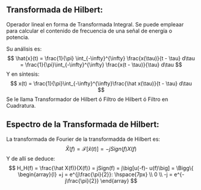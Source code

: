 ## Transformada de Hilbert:
Operador lineal en forma de Transformada Integral. Se puede empleaar para calcular el contenido de frecuencia de una señal de energía o potencia.

Su análisis es:
$$
\hat{x}(t) = \frac{1}{\pi} \int_{-\infty}^{\infty} \frac{x(\tau)}{t - \tau} d\tau = \frac{1}{\pi}\int_{-\infty}^{\infty}  \frac{x(t - \tau)}{\tau} d\tau
$$
Y en síntesis:
$$
x(t) = \frac{1}{\pi}\int_{-\infty}^{\infty}\frac{\hat x(\tau)}{t - \tau} d\tau
$$
Se le llama Transformador de Hilbert ó Filtro de Hilbert ó Filtro en Cuadratura.

## Espectro de la Transformada de Hilbert:

La transformada de Fourier de la transformadda de Hilbert es:
$$
\hat X(f) = \mathcal{F}[\hat x(t)] = -jSign(f) X(f)
$$
Y de allí se deduce:
$$
H_H(f) = \frac{\hat X(f)}{X(f)} = jSign(f) = j\big[u(-f)- u(f)\big] = \Bigg\{ \begin{array}{l} +j = e^{j\frac{\pi}{2}}: \hspace{7px}  \\ 0 \\ -j = e^{-j\frac{\pi}{2}}   \end{array}
$$